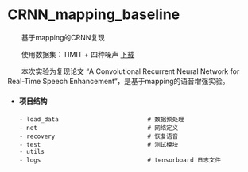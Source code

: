 # CRNN_mapping_baseline
&#8195;&#8195;基于mapping的CRNN复现

&#8195;&#8195;使用数据集：TIMIT + 四种噪声 [下载](baidu.com)

&#8195;&#8195;本次实验为复现论文 “A Convolutional Recurrent Neural Network for Real-Time Speech Enhancement“，是基于mapping的语音增强实验。

* #### 项目结构

  ```
  - load_data                         # 数据预处理
  - net                               # 网络定义
  - recovery                          # 恢复语音
  - test                              # 测试模块
  - utils			          
  - logs                              # tensorboard 日志文件
  ```